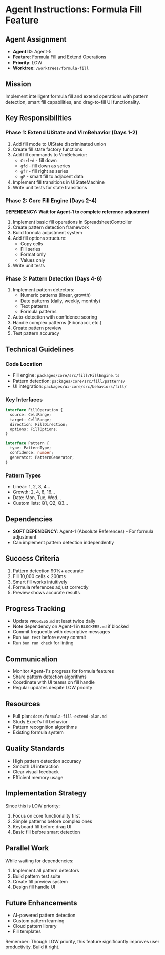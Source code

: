 # Agent Instructions: Formula Fill Feature

## Agent Assignment
- **Agent ID**: Agent-5
- **Feature**: Formula Fill and Extend Operations
- **Priority**: LOW
- **Worktree**: `/worktrees/formula-fill`

## Mission
Implement intelligent formula fill and extend operations with pattern detection, smart fill capabilities, and drag-to-fill UI functionality.

## Key Responsibilities

### Phase 1: Extend UIState and VimBehavior (Days 1-2)
1. Add fill mode to UIState discriminated union
2. Create fill state factory functions
3. Add fill commands to VimBehavior:
   - `Ctrl+d` - fill down
   - `gfd` - fill down as series
   - `gfr` - fill right as series
   - `gF` - smart fill to adjacent data
4. Implement fill transitions in UIStateMachine
5. Write unit tests for state transitions

### Phase 2: Core Fill Engine (Days 2-4)
**DEPENDENCY: Wait for Agent-1 to complete reference adjustment**
1. Implement basic fill operations in SpreadsheetController
2. Create pattern detection framework
3. Build formula adjustment system
4. Add fill options structure:
   - Copy cells
   - Fill series
   - Format only
   - Values only
5. Write unit tests

### Phase 3: Pattern Detection (Days 4-6)
1. Implement pattern detectors:
   - Numeric patterns (linear, growth)
   - Date patterns (daily, weekly, monthly)
   - Text patterns
   - Formula patterns
2. Auto-detection with confidence scoring
3. Handle complex patterns (Fibonacci, etc.)
4. Create pattern preview
5. Test pattern accuracy

## Technical Guidelines

### Code Location
- Fill engine: `packages/core/src/fill/FillEngine.ts`
- Pattern detection: `packages/core/src/fill/patterns/`
- UI integration: `packages/ui-core/src/behaviors/fill/`

### Key Interfaces
```typescript
interface FillOperation {
  source: CellRange;
  target: CellRange;
  direction: FillDirection;
  options: FillOptions;
}

interface Pattern {
  type: PatternType;
  confidence: number;
  generator: PatternGenerator;
}
```

### Pattern Types
- Linear: 1, 2, 3, 4...
- Growth: 2, 4, 8, 16...
- Date: Mon, Tue, Wed...
- Custom lists: Q1, Q2, Q3...

## Dependencies
- **SOFT DEPENDENCY**: Agent-1 (Absolute References) - For formula adjustment
- Can implement pattern detection independently

## Success Criteria
1. Pattern detection 90%+ accurate
2. Fill 10,000 cells < 200ms
3. Smart fill works intuitively
4. Formula references adjust correctly
5. Preview shows accurate results

## Progress Tracking
- Update `PROGRESS.md` at least twice daily
- Note dependency on Agent-1 in `BLOCKERS.md` if blocked
- Commit frequently with descriptive messages
- Run `bun test` before every commit
- Run `bun run check` for linting

## Communication
- Monitor Agent-1's progress for formula features
- Share pattern detection algorithms
- Coordinate with UI teams on fill handle
- Regular updates despite LOW priority

## Resources
- Full plan: `docs/formula-fill-extend-plan.md`
- Study Excel's fill behavior
- Pattern recognition algorithms
- Existing formula system

## Quality Standards
- High pattern detection accuracy
- Smooth UI interaction
- Clear visual feedback
- Efficient memory usage

## Implementation Strategy
Since this is LOW priority:
1. Focus on core functionality first
2. Simple patterns before complex ones
3. Keyboard fill before drag UI
4. Basic fill before smart detection

## Parallel Work
While waiting for dependencies:
1. Implement all pattern detectors
2. Build pattern test suite
3. Create fill preview system
4. Design fill handle UI

## Future Enhancements
- AI-powered pattern detection
- Custom pattern learning
- Cloud pattern library
- Fill templates

Remember: Though LOW priority, this feature significantly improves user productivity. Build it right.